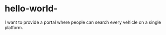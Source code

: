 # hello-world-
I want to provide a portal where people can search every vehicle on a single platform. 
